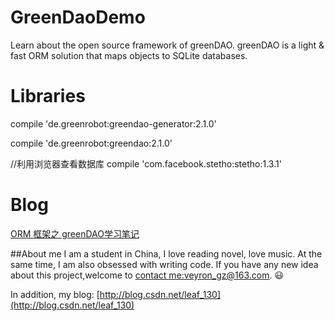 # GreenDaoDemo
Learn about the open source framework of greenDAO.
greenDAO is a light & fast ORM solution that maps objects to SQLite databases.


# Libraries
compile 'de.greenrobot:greendao-generator:2.1.0'

compile 'de.greenrobot:greendao:2.1.0'

//利用浏览器查看数据库
    compile 'com.facebook.stetho:stetho:1.3.1'




# Blog

[ORM 框架之 greenDAO学习笔记](http://blog.csdn.net/leaf_130/article/details/56505316)









##About me
I am a student in China, I love reading novel, love music. 
At the same time, I am also obsessed with writing code.
If you have any new idea about this project,welcome to [contact me:veyron_gz@163.com](mailto:veyron_gz@163.com). :smiley:

In addition, my blog: [http://blog.csdn.net/leaf_130](http://blog.csdn.net/leaf_130)





